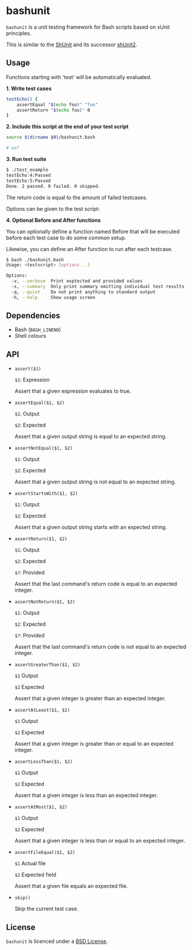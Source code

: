 # bashunit

`bashunit` is a unit testing framework for Bash scripts based on xUnit principles.

This is similar to the [ShUnit](http://shunit.sourceforge.net/) and its
successor [shUnit2](https://code.google.com/p/shunit2/).

## Usage

Functions starting with 'test' will be automatically evaluated.

**1. Write test cases**

```bash
testEcho() {
    assertEqual "$(echo foo)" "foo"
    assertReturn "$(echo foo)" 0
}
```

**2. Include this script at the end of your test script**

```bash
source $(dirname $0)/bashunit.bash

# eof
```

**3. Run test suite**

```bash
$ ./test_example
testEcho:4:Passed
testEcho:5:Passed
Done. 2 passed. 0 failed. 0 skipped.
```

The return code is equal to the amount of failed testcases.

Options can be given to the test script:


**4. Optional Before and After functions**

You can optionally define a function named Before that will be executed before each test case to do some common setup.

Likewise, you can define an After function to run after each testcase.

```bash
$ bash ./bashunit.bash
Usage: <testscript> [options...]

Options:
  -v, --verbose  Print exptected and provided values
  -s, --summary  Only print summary omitting individual test results
  -q, --quiet    Do not print anything to standard output
  -h, --help     Show usage screen
```

## Dependencies

* Bash (`BASH_LINENO`)
* Shell colours

## API

* `assert($1)`

    `$1`: Expression

    Assert that a given expression evaluates to true.

* `assertEqual($1, $2)`

    `$1`: Output

    `$2`: Expected

    Assert that a given output string is equal to an expected string.

* `assertNotEqual($1, $2)`

    `$1`: Output

    `$2`: Expected

    Assert that a given output string is not equal to an expected string.

* `assertStartsWith($1, $2)`

    `$1`: Output

    `$2`: Expected

    Assert that a given output string starts with an expected string.

* `assertReturn($1, $2)`

    `$1`: Output

    `$2`: Expected

    `$?`: Provided

    Assert that the last command's return code is equal to an expected integer.

* `assertNotReturn($1, $2)`

    `$1`: Output

    `$2`: Expected

    `$?`: Provided

    Assert that the last command's return code is not equal to an expected
    integer.

* `assertGreaterThan($1, $2)`

    `$1` Output

    `$2` Expected

    Assert that a given integer is greater than an expected integer.

* `assertAtLeast($1, $2)`

    `$1` Output

    `$2` Expected

    Assert that a given integer is greater than or equal to an expected integer.

* `assertLessThan($1, $2)`

    `$1` Output

    `$2` Expected

    Assert that a given integer is less than an expected integer.

* `assertAtMost($1, $2)`

    `$1` Output

    `$2` Expected

    Assert that a given integer is less than or equal to an expected integer.

* `assertFileEqual($1, $2)`

    `$1` Actual file

    `$2` Expected field

    Assert that a given file equals an expected file.


* `skip()`

    Skip the current test case.

## License

`bashunit` is licenced under a
[BSD License](https://github.com/djui/bashunit/blob/master/LICENSE).
